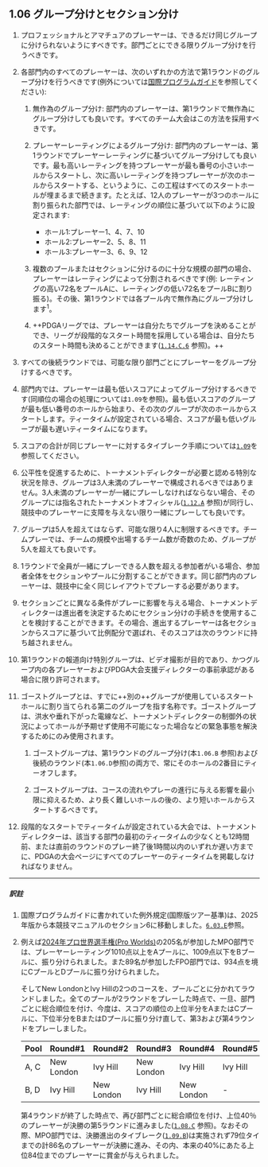 ## 1.06 グループ分けとセクション分け

1. プロフェッショナルとアマチュアのプレーヤーは、できるだけ同じグループに分けられないようにすべきです。部門ごとにできる限りグループ分けを行うべきです。

1. 各部門内のすべてのプレーヤーは、次のいずれかの方法で第1ラウンドのグループ分けを行うべきです(例外については[国際プログラムガイド](dgj/programguid)を参照してください):

    1. 無作為のグループ分け: 部門内のプレーヤーは、第1ラウンドで無作為にグループ分けしても良いです。すべてのチーム大会はこの方法を採用すべきです。

    1. プレーヤーレーティングによるグループ分け: 部門内のプレーヤーは、第1ラウンドでプレーヤーレーティングに基づいてグループ分けしても良いです。最も高いレーティングを持つプレーヤーが最も番号の小さいホールからスタートし、次に高いレーティングを持つプレーヤーが次のホールからスタートする、というように、この工程はすべてのスタートホールが埋まるまで続きます。たとえば、12人のプレーヤーが3つのホールに割り振られた部門では、レーティングの順位に基づいて以下のように設定されます:

        * ホール1:プレーヤー1、4、7、10
        * ホール2:プレーヤー2、5、8、11
        * ホール3:プレーヤー3、6、9、12

    1. 複数のプールまたはセクションに分けるのに十分な規模の部門の場合、プレーヤーはレーティングによって分割されるべきです(例: レーティングの高い72名をプールAに、レーティングの低い72名をプールBに割り振る)。その後、第1ラウンドでは各プール内で無作為にグループ分けします<sup>1</sup>。

    1. ++PDGAリーグでは、プレーヤーは自分たちでグループを決めることができ、リーグが段階的なスタート時間を採用している場合は、自分たちのスタート時間も決めることができます([`1.14.C.6`]() 参照)。++

1. すべての後続ラウンドでは、可能な限り部門ごとにプレーヤーをグループ分けするべきです。

1. 部門内では、プレーヤーは最も低いスコアによってグループ分けするべきです(同順位の場合の処理については`1.09`を参照)。最も低いスコアのグループが最も低い番号のホールから始まり、その次のグループが次のホールからスタートします。ティータイムが設定されている場合、スコアが最も低いグループが最も遅いティータイムになります。

1. スコアの合計が同じプレーヤーに対するタイブレーク手順については[`1.09`]()を参照してください。

1. 公平性を促進するために、トーナメントディレクターが必要と認める特別な状況を除き、グループは3人未満のプレーヤーで構成されるべきではありません。3人未満のプレーヤーが一緒にプレーしなければならない場合、そのグループには指名されたトーナメントオフィシャル([`1.12.A`]() 参照)が同行し、競技中のプレーヤーに支障を与えない限り一緒にプレーしても良いです。

1. グループは5人を超えてはならず、可能な限り4人に制限するべきです。チームプレーでは、チームの規模や出場するチーム数が奇数のため、グループが5人を超えても良いです。

1. 1ラウンドで全員が一緒にプレーできる人数を超える参加者がいる場合、参加者全体をセクションやプールに分割することができます。同じ部門内のプレーヤーは、競技中に全く同じレイアウトでプレーする必要があります。

1. セクションごとに異なる条件がプレーに影響を与える場合、トーナメントディレクターは進出者を決定するためにセクション分けの手続きを使用することを検討することができます。その場合、進出するプレーヤーは各セクションからスコアに基づいて比例配分で選ばれ、そのスコアは次のラウンドに持ち越されません。

1. 第1ラウンドの報道向け特別グループは、ビデオ撮影が目的であり、かつグループ内の各プレーヤーおよびPDGA大会支援ディレクターの事前承認がある場合に限り許可されます。

1. ゴーストグループとは、すでに++別の++グループが使用しているスタートホールに割り当てられる第二のグループを指す名称です。ゴーストグループは、洪水や垂れ下がった電線など、トーナメントディレクターの制御外の状況によってホールが予期せず使用不可能になった場合などの緊急事態を解決するためにのみ使用されます。

	1.	ゴーストグループは、第1ラウンドのグループ分け(本`1.06.B` 参照)および後続のラウンド(本`1.06.D`参照)の両方で、常にそのホールの2番目にティーオフします。

	2.	ゴーストグループは、コースの流れやプレーの進行に与える影響を最小限に抑えるため、より長く難しいホールの後の、より短いホールからスタートするべきです。

1. 段階的なスタートでティータイムが設定されている大会では、トーナメントディレクターは、該当する部門の最初のティータイムの少なくとも12時間前、または直前のラウンドのプレー終了後1時間以内のいずれか遅い方までに、PDGAの大会ページにすべてのプレーヤーのティータイムを掲載しなければなりません。

___
##### 訳註

1. 国際プログラムガイドに書かれていた例外規定(国際版ツアー基準)は、2025年版から本競技マニュアルのセクション6に移動しました。[`6.03.E`]()参照。

1. 例えば[2024年プロ世界選手権(Pro Worlds)](https://www.pdga.com/tour/event/71315)の205名が参加したMPO部門では、プレーヤーレーティング1010点以上をAプールに、1009点以下をBプールに、振り分けられました。また89名が参加したFPO部門では、934点を境にCプールとDプールに振り分けられました。

    そしてNew LondonとIvy Hillの2つのコースを、プールごとに分かれてラウンドしました。全てのプールが2ラウンドをプレーした時点で、一旦、部門ごとに総合順位を付け、今度は、スコアの順位の上位半分をAまたはCプールに、下位半分をBまたはDプールに振り分け直して、第3および第4ラウンドをプレーしました。

    |Pool|Round#1|Round#2|Round#3|Round#4|Round#5|
    |----|-------|-------|-------|-------|-------|
    |A, C|New London|Ivy Hill|New London|Ivy Hill|Ivy Hill|
    |B, D|Ivy Hill|New London|Ivy Hill|New London|-|

    第4ラウンドが終了した時点で、再び部門ごとに総合順位を付け、上位40％のプレーヤーが決勝の第5ラウンドに進みました([`1.08.C`]() 参照)。なおその際、MPO部門では、決勝進出のタイブレーク([`1.09.B`]())は実施されず79位タイまでの計86名のプレーヤーが決勝に進み、その内、本来の40%にあたる上位84位までのプレーヤーに賞金が与えられました。